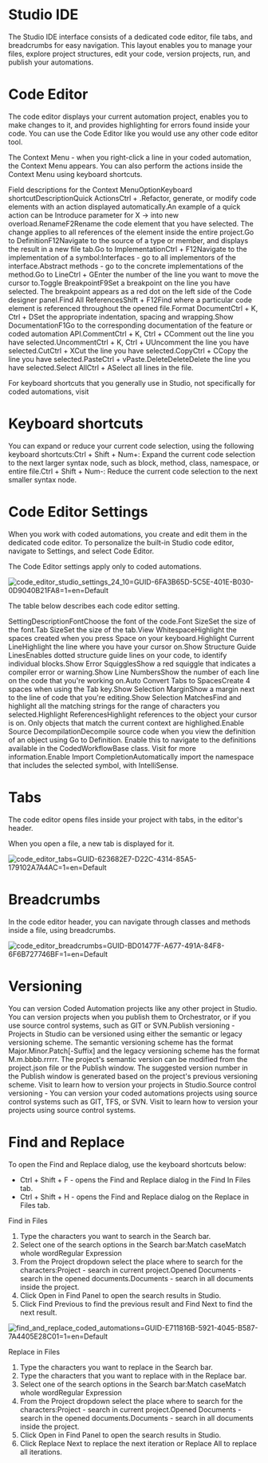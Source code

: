 ﻿# Studio IDE

The Studio IDE interface consists of a dedicated code editor, file tabs, and breadcrumbs for easy
            navigation. This layout enables you to manage your files, explore project structures,
            edit your code, version projects, run, and publish your automations.

# Code Editor

The code editor displays your current automation project, enables you to make changes
                to it, and provides highlighting for errors found inside your code. You can use the
                Code Editor like you would use any other code editor tool.

The Context Menu - when you right-click a line in your coded automation, the
                    Context Menu appears. You can also perform the actions inside the
                    Context Menu using keyboard shortcuts.

Field descriptions for the
                    Context MenuOptionKeyboard shortcutDescriptionQuick ActionsCtrl + .Refactor, generate, or modify code elements with an action
                                displayed automatically.An example of a quick action can be
                                        Introduce parameter for X → into new
                                overload.RenameF2Rename the code element that you have selected. The change
                                applies to all references of the element inside the entire
                                project.Go to DefinitionF12Navigate to the source of a type or member, and displays the
                                result in a new file tab.Go to ImplementationCtrl + F12Navigate to the implementation of a symbol:Interfaces - go to all implementors of the
                                        interface.Abstract
                                            methods - go to the concrete implementations of the
                                        method.Go to LineCtrl + GEnter the number of the line you want to move the cursor
                                to.Toggle BreakpointF9Set a breakpoint on the line you have selected. The breakpoint
                                appears as a red dot on the left side of the Code designer
                                panel.Find All ReferencesShift + F12Find where a particular code element is referenced throughout the
                                opened file.Format DocumentCtrl + K, Ctrl + DSet the appropriate indentation, spacing and wrapping.Show DocumentationF1Go to the corresponding documentation of the feature or coded
                                automation API.CommentCtrl + K, Ctrl + CComment out the line you have selected.UncommentCtrl + K, Ctrl + UUncomment the line you have selected.CutCtrl + XCut the line you have selected.CopyCtrl + CCopy the line you have selected.PasteCtrl + vPaste.DeleteDeleteDelete the line you have selected.Select AllCtrl + ASelect all lines in the file.

For keyboard shortcuts that you generally use in Studio, not specifically for coded
                automations, visit

# Keyboard shortcuts

You can expand or reduce your current code selection, using the following keyboard
                    shortcuts:Ctrl + Shift + Num+: Expand the current code selection to
                        the next larger syntax node, such as block, method, class, namespace, or
                        entire file.Ctrl + Shift + Num-: Reduce the current code selection to
                        the next smaller syntax node.

# Code Editor Settings

When you work with coded automations, you create and edit them in the dedicated code
                editor. To personalize the built-in Studio code editor, navigate to Settings,
                and select Code Editor.

The Code Editor settings apply only to coded
                automations.

![code_editor_studio_settings_24_10=GUID-6FA3B65D-5C5E-401E-B030-0D9040B21FA8=1=en=Default](/images/code_editor_studio_settings_24_10=GUID-6FA3B65D-5C5E-401E-B030-0D9040B21FA8=1=en=Default.png)

The table below describes each code editor setting.

SettingDescriptionFontChoose the font of the code.Font SizeSet the size of the font.Tab SizeSet the size of the tab.View WhitespaceHighlight the spaces created when you press
                                    Space on your keyboard.Highlight Current LineHighlight the line where you have your cursor on.Show Structure Guide LinesEnables dotted structure guide lines on your code, to identify
                                individual blocks.Show Error SquigglesShow a red squiggle that indicates a compiler error or
                                warning.Show Line NumbersShow the number of each line on the code that you're working
                                on.Auto Convert Tabs to SpacesCreate 4 spaces when using the Tab key.Show Selection MarginShow a margin next to the line of code that you're
                                editing.Show Selection MatchesFind and highlight all the matching strings for the range of
                                characters you selected.Highlight ReferencesHighlight references to the object your cursor is on. Only
                                objects that match the current context are highlighed.Enable Source DecompilationDecompile source code when you view the definition of an object
                                using Go to Definition. Enable this to navigate to the
                                definitions available in the CodedWorkflowBase
                                class. Visit  for more information.Enable Import CompletionAutomatically import the namespace that includes the selected
                                symbol, with IntelliSense.

# Tabs

The code editor opens files inside your project with tabs, in the editor's header.

When you open a file, a new tab is displayed for it.

![code_editor_tabs=GUID-623682E7-D22C-4314-85A5-179102A7A4AC=1=en=Default](/images/code_editor_tabs=GUID-623682E7-D22C-4314-85A5-179102A7A4AC=1=en=Default.png)

# Breadcrumbs

In the code editor header, you can navigate through classes and methods inside a file, using breadcrumbs.

![code_editor_breadcrumbs=GUID-BD01477F-A677-491A-84F8-6F6B727746BF=1=en=Default](/images/code_editor_breadcrumbs=GUID-BD01477F-A677-491A-84F8-6F6B727746BF=1=en=Default.png)

# Versioning

You can version Coded Automation projects like any other project in Studio. You can version
                projects when you publish them to Orchestrator, or if you use source control
                systems, such as GIT or SVN.Publish versioning - Projects in Studio can be versioned using either
                        the semantic or legacy versioning scheme. The semantic versioning scheme has
                        the format Major.Minor.Patch[-Suffix] and the legacy versioning
                        scheme has the format M.m.bbbb.rrrrr. The project's
                        semantic version can be modified from the project.json file
                        or the Publish window. The suggested version number in the
                            Publish window is generated based on the project's previous
                        versioning scheme. Visit  to
                        learn how to version your projects in Studio.Source control versioning - You can version your coded automations
                        projects using source control systems such as GIT, TFS, or SVN. Visit  to
                        learn how to version your projects using source control systems.

# Find and Replace

To open the Find and Replace dialog, use the keyboard shortcuts below:

* Ctrl + Shift + F - opens the Find and Replace dialog in the Find In Files tab.
* Ctrl + Shift + H - opens the Find and Replace dialog on the Replace in Files tab.

Find in Files

1. Type the characters you want to search in the Search bar.
2. Select one of the search options in the Search bar:Match caseMatch whole wordRegular Expression
3. From the Project dropdown select the place where to search for the characters:Project - search in current project.Opened Documents - search in the opened documents.Documents - search in all documents inside the project.
4. Click Open in Find Panel to open the search results in Studio.
5. Click Find Previous to find the previous result and Find Next to find the next result.

![find_and_replace_coded_automations=GUID-E711816B-5921-4045-B587-7A4405E28C01=1=en=Default](/images/find_and_replace_coded_automations=GUID-E711816B-5921-4045-B587-7A4405E28C01=1=en=Default.jpg)

Replace in Files

1. Type the characters you want to replace in the Search bar.
2. Type the characters that you want to replace with in the Replace bar.
3. Select one of the search options in the Search bar:Match caseMatch whole wordRegular Expression
4. From the Project dropdown select the place where to search for the characters:Project - search in current project.Opened Documents - search in the opened documents.Documents - search in all documents inside the project.
5. Click Open in Find Panel to open the search results in Studio.
6. Click Replace Next to replace the next iteration or Replace All to replace all iterations.
